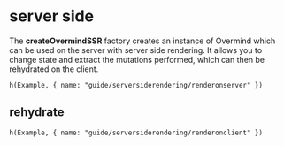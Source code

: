 # server side

The **createOvermindSSR** factory creates an instance of Overmind which can be used on the server with server side rendering. It allows you to change state and extract the mutations performed, which can then be rehydrated on the client.

```marksy
h(Example, { name: "guide/serversiderendering/renderonserver" })
```

## rehydrate

```marksy
h(Example, { name: "guide/serversiderendering/renderonclient" })
```

